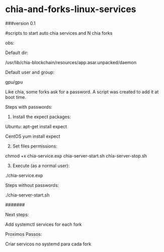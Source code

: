 # chia-and-forks-linux-services

###version 0.1

#scripts to start auto chia services and N chia forks


obs:

Default dir:

/usr/lib/chia-blockchain/resources/app.asar.unpacked/daemon

Default user and group:

gpu/gpu


Like chia, some forks ask for a password. A script was created to add it at boot time.




Steps with passwords:

1. Install the expect packages:

Ubuntu:
apt-get install expect

CentOS
yum install expect


2. Set files permissions:

chmod +x chia-service.exp chia-server-start.sh  chia-server-stop.sh


3. Execute (as a normal user):

./chia-service.exp


Steps without passwords:

./chia-server-start.sh



#######


Next steps:


Add systemctl services for each fork


Proximos Passos:

Criar servicos no systemd para cada fork












